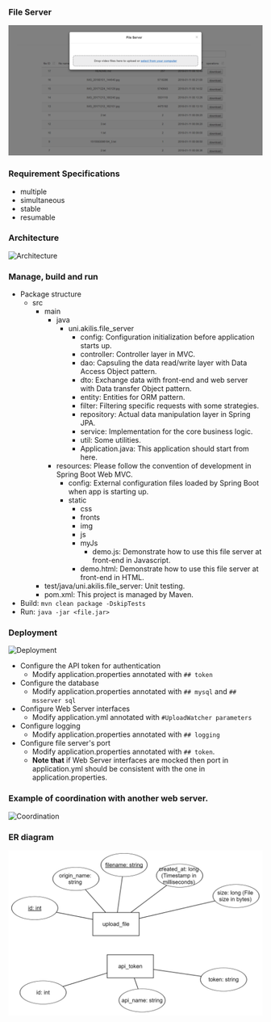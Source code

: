 ### File Server
![File Server UI](ui.png)

### Requirement Specifications
- multiple 
- simultaneous
- stable 
- resumable

### Architecture
![Architecture](arch.png)

### Manage, build and run
- Package structure
  - src
    - main
      - java
        - uni.akilis.file_server
          - config: Configuration initialization before application starts up.
          - controller: Controller layer in MVC.
          - dao: Capsuling the data read/write layer with Data Access Object pattern.
          - dto: Exchange data with front-end and web server with Data transfer Object pattern.
          - entity: Entities for ORM pattern.
          - filter: Filtering specific requests with some strategies.
          - repository: Actual data manipulation layer in Spring JPA.
          - service: Implementation for the core business logic.
          - util: Some utilities.
          - Application.java: This application should start from here.
      - resources: Please follow the convention of development in Spring Boot Web MVC. 
        - config: External configuration files loaded by Spring Boot when app is starting up.
        - static
          - css
          - fronts
          - img
          - js
          - myJs
            - demo.js: Demonstrate how to use this file server at front-end in Javascript.
          - demo.html: Demonstrate how to use this file server at front-end in HTML.
    - test/java/uni.akilis.file_server: Unit testing.
    - pom.xml: This project is managed by Maven.
- Build: `mvn clean package -DskipTests`
- Run: `java -jar <file.jar>`

### Deployment
![Deployment](deploy.png)
- Configure the API token for authentication
    - Modify application.properties annotated with `## token` 
- Configure the database
    - Modify application.properties annotated with `## mysql` and `## msserver sql`
- Configure Web Server interfaces
    - Modify application.yml annotated with `#UploadWatcher parameters`
- Configure logging
    - Modify application.properties annotated with `## logging`
- Configure file server's port
    - Modify application.properties annotated with `## token`. 
    - **Note that** if Web Server interfaces are mocked then port in application.yml should be consistent with the one in application.properties.
    

### Example of coordination with another web server.
![Coordination](coordinate.png)

### ER diagram
![ER diagram](tables.png)
